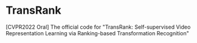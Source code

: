 # TransRank
[CVPR2022 Oral] The official code for "TransRank: Self-supervised Video Representation Learning via Ranking-based Transformation Recognition"
